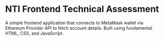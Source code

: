 # NTI Frontend Technical Assessment

A simple frontend application that connects to MetaMask wallet via Ethereum Provider API to fetch account details. Built using fundamental HTML, CSS, and JavaScript.